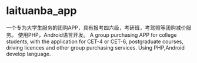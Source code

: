 # laituanba_app
一个专为大学生服务的团购APP，具有报考四六级，考研班，考驾照等团购减价服务。
使用PHP，Android语言开发。
A group purchasing APP for college students, with the application for CET-4 or CET-6, postgraduate courses, driving licences and other group purchasing services.
Using PHP,Android develop language.
